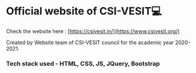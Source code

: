# Official website of CSI-VESIT💻

Check the website here : [https://csivesit.in/](https://www.csivesit.org/)

Created by Website team of CSI-VESIT council for the academic year 2020-2021.

<h3>Tech stack used - HTML, CSS, JS, JQuery, Bootstrap</h3>
